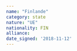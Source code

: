 ```yaml
---
name: "Finlande"
category: state
nature: "UE"
nationality: FIN
alliance: 
date_signed: '2018-11-12'
---
```

    